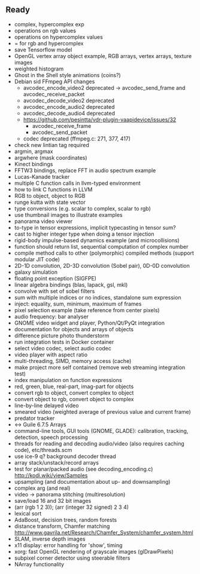 ## Ready

* complex, hypercomplex exp
* operations on rgb values
* operations on hypercomplex values
* = for rgb and hypercomplex
* save Tensorflow model
* OpenGL vertex array object example, RGB arrays, vertex arrays, texture images
* weighted histogram
* Ghost in the Shell style animations (coins?)
* Debian sid FFmpeg API changes
  * avcodec\_encode\_video2 deprecated -> avcodec\_send\_frame and avcodec\_receive\_packet
  * avcodec\_decode\_video2 deprecated
  * avcodec\_encode\_audio2 deprecated
  * avcodec\_decode\_audio4 deprecated
  * https://github.com/pesintta/vdr-plugin-vaapidevice/issues/32
    * avcodec\_receive\_frame
    * avcodec\_send\_packet
  * codec deprecated (ffmpeg.c: 271, 377, 417)
* check new lintian tag required
* argmin, argmax
* argwhere (mask coordinates)
* Kinect bindings
* FFTW3 bindings, replace FFT in audio spectrum example
* Lucas-Kanade tracker
* multiple C function calls in llvm-typed environment
* how to link C functions in LLVM
* RGB to object, object to RGB
* runge kutta with state vector
* type conversions (e.g. scalar to complex, scalar to rgb)
* use thumbnail images to illustrate examples
* panorama video viewer
* to-type in tensor expressions, implicit typecasting in tensor sum?
* cast to higher integer type when doing a tensor injection
* rigid-body impulse-based dynamics example (and microcollisions)
* function should return list, sequential computation of complex number
* compile method calls to other (polymorphic) compiled methods (support modular JIT code)
* 2D-1D convolution, 2D-3D convolution (Sobel pair), 0D-0D convolution
* galaxy simulation
* floating point exception (SIGFPE)
* linear algebra bindings (blas, lapack, gsl, mkl)
* convolve with set of sobel filters
* sum with multiple indices or no indices, standalone sum expression
* inject: equality, sum, minimum, maximum of frames
* pixel selection example (take reference from center pixels)
* audio frequency: bar analyser
* GNOME video widget and player, Python/Qt/PyQt integration
* documentation for objects and arrays of objects
* difference picture photo thunderstorm
* run integration tests in Docker container
* select video codec, select audio codec
* video player with aspect ratio
* multi-threading, SIMD, memory access (cache)
* make project more self contained (remove web streaming integration test)
* index manipulation on function expressions
* red, green, blue, real-part, imag-part for objects
* convert rgb to object, convert complex to object
* convert object to rgb, convert object to complex
* line-by-line delayed video
* smeared video (weighted average of previous value and current frame)
* predator tracker
* <-> Guile 6.7.5 Arrays
* command-line tools, GUI tools (GNOME, GLADE): calibration, tracking, detection, speech processing
* threads for reading and decoding audio/video (also requires caching code), etc/threads.scm
* use ice-9 q? background decoder thread
* array stack/unstack/record arrays
* test for planar/packed audio (see decoding\_encoding.c)
  http://kodi.wiki/view/Samples
* upsampling (and documentation about up- and downsampling)
* complex arg (and real)
* video -> panorama stitching (multiresolution)
* save/load 16 and 32 bit images
* (arr (rgb 1 2 3)); (arr (integer 32 signed) 2 3 4)
* lexical sort
* AdaBoost, decision trees, random forests
* distance transform, Chamfer matching
  http://www.gavrila.net/Research/Chamfer_System/chamfer_system.html
* SLAM, inverse depth images
* x11 display: error handling for 'show', timing
* xorg: fast OpenGL rendering of grayscale images (glDrawPixels)
* subpixel corner detector using steerable filters
* NArray functionality
